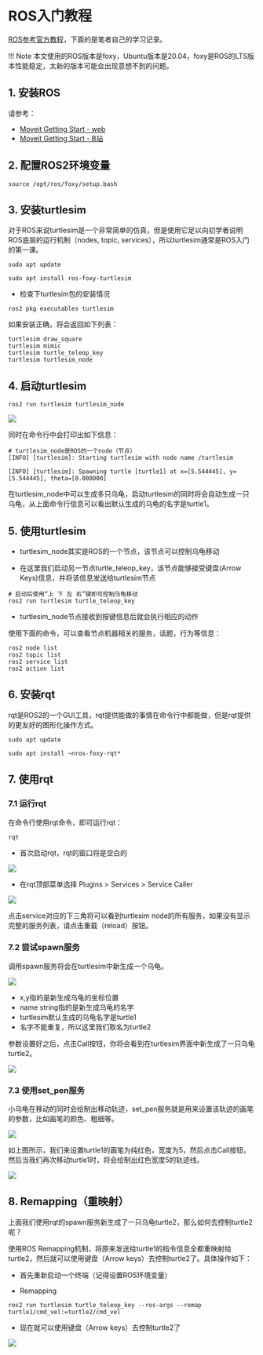 # ROS入门教程

[ROS参考官方教程](https://docs.ros.org/en/foxy/Tutorials.html)，下面的是笔者自己的学习记录。

!!! Note 
本文使用的ROS版本是foxy，Ubuntu版本是20.04，foxy是ROS的LTS版本性能稳定，太新的版本可能会出现意想不到的问题。

## 1. 安装ROS

请参考：

* [Moveit Getting Start - web](../moveit/moveit_getting_start.md) 
* [Moveit Getting Start - B站](https://www.bilibili.com/video/BV1fT4y1z7fG/)

## 2. 配置ROS2环境变量

```
source /opt/ros/foxy/setup.bash
```

## 3. 安装turtlesim

对于ROS来说turtlesim是一个非常简单的仿真，但是使用它足以向初学者说明ROS底层的运行机制（nodes, topic, services），所以turtlesim通常是ROS入门的第一课。

```
sudo apt update

sudo apt install ros-foxy-turtlesim
```

* 检查下turtlesim包的安装情况

```
ros2 pkg executables turtlesim
```

如果安装正确，将会返回如下列表：

```
turtlesim draw_square
turtlesim mimic
turtlesim turtle_teleop_key
turtlesim turtlesim_node
```

## 4. 启动turtlesim

```
ros2 run turtlesim turtlesim_node
```

![](img/turtlesim.png)

同时在命令行中会打印出如下信息：

```
# turtlesim_node是ROS的一个node（节点）
[INFO] [turtlesim]: Starting turtlesim with node name /turtlesim

[INFO] [turtlesim]: Spawning turtle [turtle1] at x=[5.544445], y=[5.544445], theta=[0.000000]
```

在turtlesim_node中可以生成多只乌龟，启动turtlesim的同时将会自动生成一只乌龟，从上面命令行信息可以看出默认生成的乌龟的名字是turtle1。

## 5. 使用turtlesim

* turtlesim_node其实是ROS的一个节点，该节点可以控制乌龟移动

* 在这里我们启动另一节点turtle_teleop_key，该节点能够接受键盘(Arrow Keys)信息，并将该信息发送给turtlesim节点

```
# 启动后使用“上 下 左 右”键即可控制乌龟移动
ros2 run turtlesim turtle_teleop_key
```

* turtlesim_node节点接收到按键信息后就会执行相应的动作


使用下面的命令，可以查看节点机器相关的服务，话题，行为等信息：

```
ros2 node list
ros2 topic list
ros2 service list
ros2 action list
```

## 6. 安装rqt

rqt是ROS2的一个GUI工具，rqt提供能做的事情在命令行中都能做，但是rqt提供的更友好的图形化操作方式。

```
sudo apt update

sudo apt install ~nros-foxy-rqt*
```

## 7. 使用rqt

### 7.1 运行rqt

在命令行使用rqt命令，即可运行rqt：

```
rqt
```

* 首次启动rqt，rqt的窗口将是空白的

![](img/rqt00.png)


* 在rqt顶部菜单选择 Plugins > Services > Service Caller

![](img/rqt.png)

点击service对应的下三角将可以看到turtlesim node的所有服务，如果没有显示完整的服务列表，请点击重载（reload）按钮。

### 7.2 尝试spawn服务

调用spawn服务将会在turtlesim中新生成一个乌龟。

![](img/spawn1.png)

* x,y指的是新生成乌龟的坐标位置
* name string指的是新生成乌龟的名字
* turtlesim默认生成的乌龟名字是turtle1
* 名字不能重复，所以这里我们取名为turtle2

参数设置好之后，点击Call按钮，你将会看到在turtlesim界面中新生成了一只乌龟turtle2。

![](img/spawn2.png)

### 7.3 使用set_pen服务

小乌龟在移动的同时会绘制出移动轨迹，set_pen服务就是用来设置该轨迹的画笔的参数，比如画笔的颜色、粗细等。

![](img/set_pen0.png)

如上图所示，我们来设置turtle1的画笔为纯红色，宽度为5，然后点击Call按钮，然后当我们再次移动turtle1时，将会绘制出红色宽度5的轨迹线。

![](img/set_pen1.png)

## 8. Remapping（重映射）

上面我们使用rqt的spawn服务新生成了一只乌龟turtle2，那么如何去控制turtle2呢？

使用ROS Remapping机制，将原来发送给turtle1的指令信息全都重映射给turtle2，然后就可以使用键盘（Arrow keys）去控制turtle2了。具体操作如下：

* 首先重新启动一个终端（记得设置ROS环境变量）

* Remapping

```
ros2 run turtlesim turtle_teleop_key --ros-args --remap turtle1/cmd_vel:=turtle2/cmd_vel
```

* 现在就可以使用键盘（Arrow keys）去控制turtle2了

![](img/remapping.png)